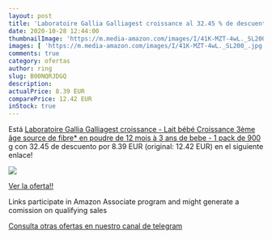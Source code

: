 ```yaml
---
layout: post
title: 'Laboratoire Gallia Galliagest croissance al 32.45 % de descuento'
date: 2020-10-28 12:44:00
thumbnailImage: 'https://m.media-amazon.com/images/I/41K-MZT-4wL._SL200_.jpg'
images: [ 'https://m.media-amazon.com/images/I/41K-MZT-4wL._SL200_.jpg' ]
comments: true
category: ofertas
author: ring
slug: B00NQRJDGQ
description:
actualPrice: 8.39 EUR
comparePrice: 12.42 EUR
inStock: true
---
```


Está [Laboratoire Gallia Galliagest croissance - Lait bébé Croissance 3ème âge  source de fibre*  en poudre de 12 mois à 3 ans de bebe - 1 pack de 900 g](https://www.amazon.fr/dp/B00NQRJDGQ/?tag=tolees0d-21) con 32.45 de descuento por 8.39 EUR (original: 12.42 EUR) en el siguiente enlace!

[![](https://m.media-amazon.com/images/I/41K-MZT-4wL._SL200_.jpg)](https://www.amazon.fr/dp/B00NQRJDGQ/?tag=tolees0d-21)

[Ver la oferta!!](https://www.amazon.fr/dp/B00NQRJDGQ/?tag=tolees0d-21)

Links participate in Amazon Associate program and might generate a comission on qualifying sales

[Consulta otras ofertas en nuestro canal de telegram](https://t.me/s/ofertas25)
